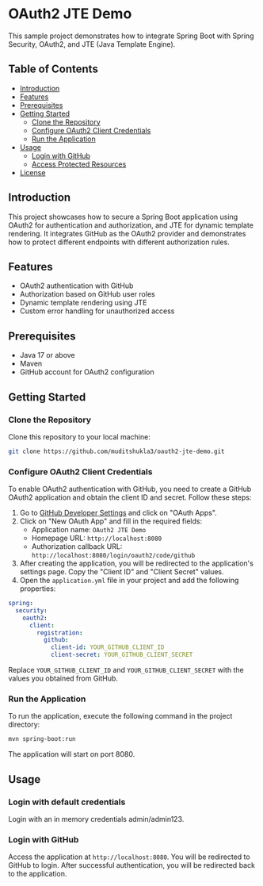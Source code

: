 
# OAuth2 JTE Demo

This sample project demonstrates how to integrate Spring Boot with Spring Security, OAuth2, and JTE (Java Template Engine).

## Table of Contents

- [Introduction](#introduction)
- [Features](#features)
- [Prerequisites](#prerequisites)
- [Getting Started](#getting-started)
    - [Clone the Repository](#clone-the-repository)
    - [Configure OAuth2 Client Credentials](#configure-oauth2-client-credentials)
    - [Run the Application](#run-the-application)
- [Usage](#usage)
    - [Login with GitHub](#login-with-github)
    - [Access Protected Resources](#access-protected-resources)
- [License](#license)

## Introduction

This project showcases how to secure a Spring Boot application using OAuth2 for authentication and authorization, and JTE for dynamic template rendering. It integrates GitHub as the OAuth2 provider and demonstrates how to protect different endpoints with different authorization rules.

## Features

- OAuth2 authentication with GitHub
- Authorization based on GitHub user roles
- Dynamic template rendering using JTE
- Custom error handling for unauthorized access

## Prerequisites

- Java 17 or above
- Maven
- GitHub account for OAuth2 configuration

## Getting Started

### Clone the Repository

Clone this repository to your local machine:

```bash
git clone https://github.com/muditshukla3/oauth2-jte-demo.git
```

### Configure OAuth2 Client Credentials

To enable OAuth2 authentication with GitHub, you need to create a GitHub OAuth2 application and obtain the client ID and secret. Follow these steps:

1. Go to [GitHub Developer Settings](https://github.com/settings/developers) and click on "OAuth Apps".
2. Click on "New OAuth App" and fill in the required fields:
    - Application name: `OAuth2 JTE Demo`
    - Homepage URL: `http://localhost:8080`
    - Authorization callback URL: `http://localhost:8080/login/oauth2/code/github`
3. After creating the application, you will be redirected to the application's settings page. Copy the "Client ID" and "Client Secret" values.
4. Open the `application.yml` file in your project and add the following properties:

```yaml
spring:
  security:
    oauth2:
      client:
        registration:
          github:
            client-id: YOUR_GITHUB_CLIENT_ID
            client-secret: YOUR_GITHUB_CLIENT_SECRET
```

Replace `YOUR_GITHUB_CLIENT_ID` and `YOUR_GITHUB_CLIENT_SECRET` with the values you obtained from GitHub.

### Run the Application

To run the application, execute the following command in the project directory:

```bash
mvn spring-boot:run
```

The application will start on port 8080.

## Usage
### Login with default credentials

Login with an in memory credentials admin/admin123.
### Login with GitHub

Access the application at `http://localhost:8080`. You will be redirected to GitHub to login. After successful authentication, you will be redirected back to the application.
